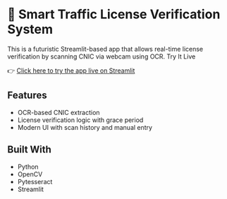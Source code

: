 # 🚦 Smart Traffic License Verification System

This is a futuristic Streamlit-based app that allows real-time license verification by scanning CNIC via webcam using OCR.
Try It Live

👉 [Click here to try the app live on Streamlit](https://smart-license-verifier.streamlit.app)

## Features
- OCR-based CNIC extraction
- License verification logic with grace period
- Modern UI with scan history and manual entry

## Built With
- Python
- OpenCV
- Pytesseract
- Streamlit
